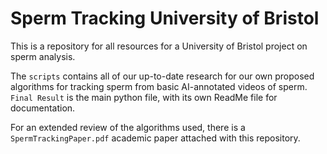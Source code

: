 # Sperm Tracking University of Bristol
This is a repository for all resources for a University of Bristol project on sperm analysis.

The `scripts` contains all of our up-to-date research for our own proposed algorithms for tracking sperm from basic AI-annotated videos of sperm. 
`Final Result` is the main python file, with its own ReadMe file for documentation. 

For an extended review of the algorithms used, there is a `SpermTrackingPaper.pdf` academic paper attached with this repository.
